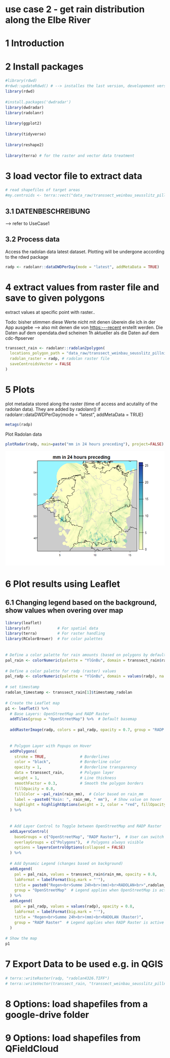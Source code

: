 use case 2 - get rain distribution along the Elbe River
================

<!-- README.md is generated from README.Rmd. Please edit that file -->

# 1 Introduction

# 2 Install packages

``` r
#library(rdwd)
#rdwd::updateRdwd() # --> installes the last version, developement version on the github is used..
library(rdwd)

#install.packages('dwdradar')
library(dwdradar)
library(radolanr)

library(ggplot2)

library(tidyverse) 

library(reshape2)

library(terra) # for the raster and vector data treatment
```

# 3 load vector file to extract data

``` r
# read shapefiles of target areas
#my.centroids <- terra::vect("data_raw/transsect_weinbau_seusslitz_pillnitz_4326.shp")
```

## 3.1 DATENBESCHREIBUNG

–\> refer to UseCase1

## 3.2 Process data

Access the radolan data latest dataset. Plotting will be undergone
according to the rdwd package

``` r
radp <- radolanr::dataDWDPerDay(mode = "latest", addMetaData = TRUE)
```

# 4 extract values from raster file and save to given polygons

extract values at specific point with raster..

Todo: bisher stimmen diese Werte nicht mit denen überein die ich in der
App ausgebe –\> also mit denen die von <https:---recent> erstellt
werden. Die Daten auf dem opendata.dwd scheinen 1h aktueller als die
Daten auf dem cdc-ftpserver

``` r
transsect_rain <- radolanr::radolan2polygon(
  locations_polygon_path = "data_raw/transsect_weinbau_seusslitz_pillnitz_polygons_4326.shp",
  radolan_raster = radp, # radolan raster file
  saveCentroidsVector = FALSE
)
```

# 5 Plots

plot metadata stored along the raster (time of access and acutality of
the radolan data). They are added by radolanr() if
radolanr::dataDWDPerDay(mode = “latest”, addMetaData = TRUE)

``` r
metags(radp)
```

Plot Radolan data

``` r
plotRadar(radp, main=paste("mm in 24 hours preceding"), project=FALSE)
```

![](man/figures/README-unnamed-chunk-6-1.png)<!-- -->

# 6 Plot results using Leaflet

## 6.1 Changing legend based on the background, show values when overing over map

``` r
library(leaflet)
library(sf)            # For spatial data
library(terra)         # For raster handling
library(RColorBrewer)  # For color palettes


# Define a color palette for rain amounts (based on polygons by default)
pal_rain <- colorNumeric(palette = "YlGnBu", domain = transsect_rain$rain_mm)

# Define a color palette for radp (raster) values
pal_radp <- colorNumeric(palette = "YlGnBu", domain = values(radp), na.color = "transparent")

# set timestamp
radolan_timestamp <- transsect_rain[1]$timestamp_radolan

# Create the Leaflet map
p1 <- leaflet() %>%
  # Base Layers: OpenStreetMap and RADP Raster
  addTiles(group = "OpenStreetMap") %>%  # Default basemap

  addRasterImage(radp, colors = pal_radp, opacity = 0.7, group = "RADP Raster") %>%  # Raster layer
  
  
  # Polygon Layer with Popups on Hover
  addPolygons(
    stroke = TRUE,               # Borderlines
    color = "black",             # Borderline color
    opacity = 1,                 # Borderline transparency
    data = transsect_rain,       # Polygon layer
    weight = 1,                  # Line thickness
    smoothFactor = 0.3,          # Smooth the polygon borders
    fillOpacity = 0.8,           
    fillColor = ~pal_rain(rain_mm),  # Color based on rain_mm
    label = ~paste0("Rain: ", rain_mm, " mm"),  # Show value on hover
    highlight = highlightOptions(weight = 2, color = "red", fillOpacity = 0.9) # Highlight effect on hover
  ) %>%


  # Add Layer Control to Toggle between OpenStreetMap and RADP Raster
  addLayersControl(
    baseGroups = c("OpenStreetMap", "RADP Raster"),  # User can switch backgrounds
    overlayGroups = c("Polygons"),  # Polygons always visible
    options = layersControlOptions(collapsed = FALSE)
  ) %>%

  # Add Dynamic Legend (changes based on background)
  addLegend(
    pal = pal_rain, values = transsect_rain$rain_mm, opacity = 0.8,
    labFormat = labelFormat(big.mark = "'"),
    title = paste0("Regen<br>Summe 24h<br>(mm)<br>RADOLAN<br>",radolan_timestamp),
    group = "OpenStreetMap"  # Legend applies when OpenStreetMap is active
  ) %>%
  addLegend(
    pal = pal_radp, values = values(radp), opacity = 0.8,
    labFormat = labelFormat(big.mark = "'"),
    title = "Regen<br>Summe 24h<br>(mm)<br>RADOLAN (Raster)",
    group = "RADP Raster"  # Legend applies when RADP Raster is active
  )

# Show the map
p1
```

# 7 Export Data to be used e.g. in QGIS

``` r
# terra::writeRaster(radp, "radolan4326.TIFF")
# terra::writeVector(transsect_rain, "transsect_weinbau_seusslitz_pillnitz_polygons_rain24h_4326.shp", overwrite = TRUE)
```

# 8 Options: load shapefiles from a google-drive folder

# 9 Options: load shapefiles from QFieldCloud
